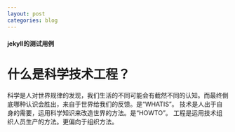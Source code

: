 ```yaml
---
layout: post
categories: blog
---
```

#### jekyll的测试用例

# 什么是科学技术工程？
科学是人对世界规律的发现，我们生活的不同可能会有截然不同的认知。而最终倒底哪种认识会胜出，来自于世界给我们的反馈。是“WHATIS”。
技术是人出于自身的需要，运用科学知识来改造世界的方法。是“HOWTO”。
工程是运用技术组织人员生产的方法。更偏向于组织方法。

